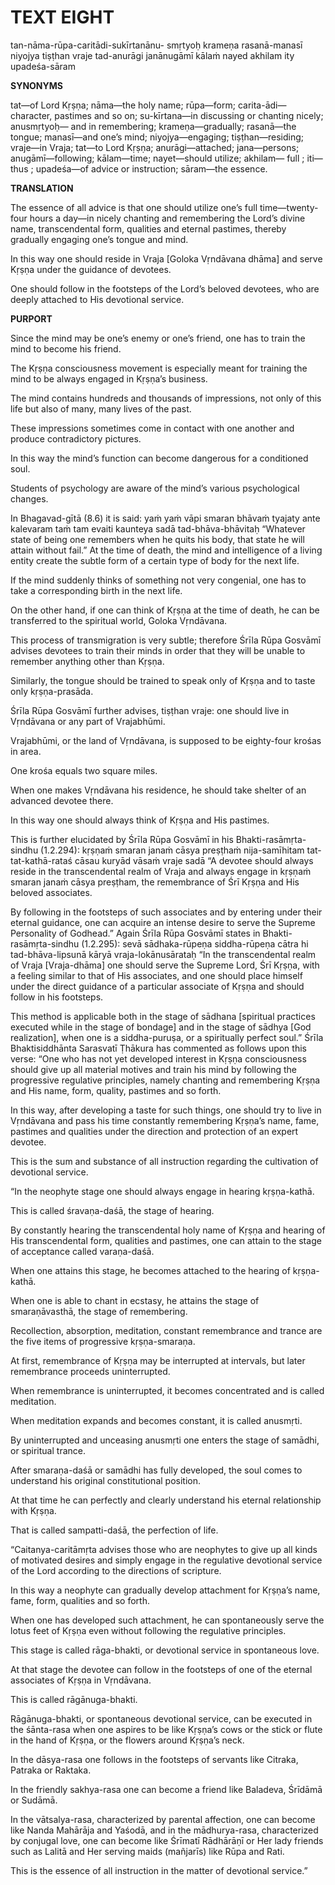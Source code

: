 # TEXT EIGHT

tan-nāma-rūpa-caritādi-sukīrtanānu- smṛtyoḥ krameṇa rasanā-manasī niyojya tiṣṭhan vraje tad-anurāgi janānugāmī kālaṁ nayed akhilam ity upadeśa-sāram

**SYNONYMS**

tat—of Lord Kṛṣṇa; nāma—the holy name; rūpa—form; carita-ādi—character, pastimes and so on; su-kīrtana—in discussing or chanting nicely; anusmṛtyoḥ— and in remembering; krameṇa—gradually; rasanā—the tongue; manasī—and one’s mind; niyojya—engaging; tiṣṭhan—residing; vraje—in Vraja; tat—to Lord Kṛṣṇa; anurāgi—attached; jana—persons; anugāmī—following; kālam—time; nayet—should utilize; akhilam— full ; iti— thus ; upadeśa—of advice or instruction; sāram—the essence.

**TRANSLATION**

The essence of all advice is that one should utilize one’s full time—twenty-four hours a day—in nicely chanting and remembering the Lord’s divine name, transcendental form, qualities and eternal pastimes, thereby gradually engaging one’s tongue and mind.

In this way one should reside in Vraja [Goloka Vṛndāvana dhāma] and serve Kṛṣṇa under the guidance of devotees.

One should follow in the footsteps of the Lord’s beloved devotees, who are deeply attached to His devotional service.

**PURPORT**

Since the mind may be one’s enemy or one’s friend, one has to train the mind to become his friend.

The Kṛṣṇa consciousness movement is especially meant for training the mind to be always engaged in Kṛṣṇa’s business.

The mind contains hundreds and thousands of impressions, not only of this life but also of many, many lives of the past.

These impressions sometimes come in contact with one another and produce contradictory pictures.

In this way the mind’s function can become dangerous for a conditioned soul.

Students of psychology are aware of the mind’s various psychological changes.

In Bhagavad-gītā (8.6) it is said: yaṁ yaṁ vāpi smaran bhāvaṁ tyajaty ante kalevaram taṁ tam evaiti kaunteya sadā tad-bhāva-bhāvitaḥ “Whatever state of being one remembers when he quits his body, that state he will attain without fail.” At the time of death, the mind and intelligence of a living entity create the subtle form of a certain type of body for the next life.

If the mind suddenly thinks of something not very congenial, one has to take a corresponding birth in the next life.

On the other hand, if one can think of Kṛṣṇa at the time of death, he can be transferred to the spiritual world, Goloka Vṛndāvana.

This process of transmigration is very subtle; therefore Śrīla Rūpa Gosvāmī advises devotees to train their minds in order that they will be unable to remember anything other than Kṛṣṇa.

Similarly, the tongue should be trained to speak only of Kṛṣṇa and to taste only kṛṣṇa-prasāda.

Śrīla Rūpa Gosvāmī further advises, tiṣṭhan vraje: one should live in Vṛndāvana or any part of Vrajabhūmi.

Vrajabhūmi, or the land of Vṛndāvana, is supposed to be eighty-four krośas in area.

One krośa equals two square miles.

When one makes Vṛndāvana his residence, he should take shelter of an advanced devotee there.

In this way one should always think of Kṛṣṇa and His pastimes.

This is further elucidated by Śrīla Rūpa Gosvāmī in his Bhakti-rasāmṛta-sindhu (1.2.294): kṛṣṇaṁ smaran janaṁ cāsya preṣṭhaṁ nija-samīhitam tat-tat-kathā-rataś cāsau kuryād vāsaṁ vraje sadā “A devotee should always reside in the transcendental realm of Vraja and always engage in kṛṣṇaṁ smaran janaṁ cāsya preṣṭham, the remembrance of Śrī Kṛṣṇa and His beloved associates.

By following in the footsteps of such associates and by entering under their eternal guidance, one can acquire an intense desire to serve the Supreme Personality of Godhead.” Again Śrīla Rūpa Gosvāmī states in Bhakti-rasāmṛta-sindhu (1.2.295): sevā sādhaka-rūpeṇa siddha-rūpeṇa cātra hi tad-bhāva-lipsunā kāryā vraja-lokānusārataḥ “In the transcendental realm of Vraja [Vraja-dhāma] one should serve the Supreme Lord, Śrī Kṛṣṇa, with a feeling similar to that of His associates, and one should place himself under the direct guidance of a particular associate of Kṛṣṇa and should follow in his footsteps.

This method is applicable both in the stage of sādhana [spiritual practices executed while in the stage of bondage] and in the stage of sādhya [God realization], when one is a siddha-puruṣa, or a spiritually perfect soul.” Śrīla Bhaktisiddhānta Sarasvatī Ṭhākura has commented as follows upon this verse: “One who has not yet developed interest in Kṛṣṇa consciousness should give up all material motives and train his mind by following the progressive regulative principles, namely chanting and remembering Kṛṣṇa and His name, form, quality, pastimes and so forth.

In this way, after developing a taste for such things, one should try to live in Vṛndāvana and pass his time constantly remembering Kṛṣṇa’s name, fame, pastimes and qualities under the direction and protection of an expert devotee.

This is the sum and substance of all instruction regarding the cultivation of devotional service.

“In the neophyte stage one should always engage in hearing kṛṣṇa-kathā.

This is called śravaṇa-daśā, the stage of hearing.

By constantly hearing the transcendental holy name of Kṛṣṇa and hearing of His transcendental form, qualities and pastimes, one can attain to the stage of acceptance called varaṇa-daśā.

When one attains this stage, he becomes attached to the hearing of kṛṣṇa-kathā.

When one is able to chant in ecstasy, he attains the stage of smaraṇāvasthā, the stage of remembering.

Recollection, absorption, meditation, constant remembrance and trance are the five items of progressive kṛṣṇa-smaraṇa.

At first, remembrance of Kṛṣṇa may be interrupted at intervals, but later remembrance proceeds uninterrupted.

When remembrance is uninterrupted, it becomes concentrated and is called meditation.

When meditation expands and becomes constant, it is called anusmṛti.

By uninterrupted and unceasing anusmṛti one enters the stage of samādhi,  or spiritual trance.

After smaraṇa-daśā or samādhi  has fully developed, the soul comes to understand his original constitutional position.

At that time he can perfectly and clearly understand his eternal relationship with Kṛṣṇa.

That is called sampatti-daśā, the perfection of life.

“Caitanya-caritāmṛta advises those who are neophytes to give up all kinds of motivated desires and simply engage in the regulative devotional service of the Lord according to the directions of scripture.

In this way a neophyte can gradually develop attachment for Kṛṣṇa’s name, fame, form, qualities and so forth.

When one has developed such attachment, he can spontaneously serve the lotus feet of Kṛṣṇa even without following the regulative principles.

This stage is called rāga-bhakti, or devotional service in spontaneous love.

At that stage the devotee can follow in the footsteps of one of the eternal associates of Kṛṣṇa in Vṛndāvana.

This is called rāgānuga-bhakti.

Rāgānuga-bhakti, or spontaneous devotional service, can be executed in the śānta-rasa when one aspires to be like Kṛṣṇa’s cows or the stick or flute in the hand of Kṛṣṇa, or the flowers around Kṛṣṇa’s neck.

In the dāsya-rasa one follows in the footsteps of servants like Citraka, Patraka or Raktaka.

In the friendly sakhya-rasa one can become a friend like Baladeva, Śrīdāmā or Sudāmā.

In the vātsalya-rasa, characterized by parental affection, one can become like Nanda Mahārāja and Yaśodā, and in the mādhurya-rasa, characterized by conjugal love, one can become like Śrīmatī Rādhārāṇī or Her lady friends such as Lalitā and Her serving maids (mañjarīs) like Rūpa and Rati.

This is the essence of all instruction in the matter of devotional service.”

